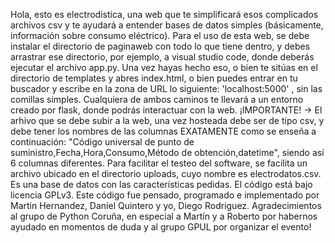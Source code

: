 Hola, esto es electrodistica, una web que te simplificará esos complicados archivos csv y te ayudará a entender bases de datos simples 
(básicamente, información sobre consumo eléctrico). Para el uso de esta web, se debe instalar el directorio de paginaweb
con todo lo que tiene dentro, y debes arrastrar ese directorio, por ejemplo, a visual studio code, donde deberás ejecutar el archivo app.py.
Una vez hayas hecho eso, o bien te sitúas en el directorio de templates y abres index.html, o bien puedes entrar en tu buscador y escribe en la zona de URL
lo siguiente: 'localhost:5000' , sin las comillas simples. Cualquiera de ambos caminos te llevará a un entorno creado por flask, donde podrás interactuar con la web.
¡IMPORTANTE! -> El arhivo que se debe subir a la web, una vez hosteada debe ser de tipo csv, y debe tener los nombres de las columnas EXATAMENTE como se enseña 
a continuación: "Código universal de punto de suministro,Fecha,Hora,Consumo,Método de obtención,datetime", siendo así 6 columnas diferentes. Para facilitar el testeo del software, se facilita un archivo ubicado en el directorio uploads, cuyo nombre es electrodatos.csv. Es una base de datos con las características pedidas.
El código está bajo licencia GPLv3.
Este código fue pensado, programado e implementado por Martin Hernandez, Daniel Quintero y yo, Diego Rodriguez. 
Agradecimientos al grupo de Python Coruña, en especial a Martín y a Roberto por habernos ayudado en momentos de duda y al grupo GPUL por organizar el evento! 
